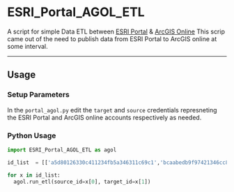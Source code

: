 # ESRI_Portal_AGOL_ETL
A script for simple Data ETL between [ESRI Portal](https://enterprise.arcgis.com/en/portal/) &amp; [ArcGIS Online](https://www.arcgis.com/index.html)
This scrip came out of the need to publish data from ESRI Portal to ArcGIS online at some interval. 

------
## Usage

### Setup Parameters
In the `portal_agol.py` edit the `target` and `source` credentials represneting the ESRI Portal and ArcGIS online accounts respectively as needed.

### Python Usage
``` python
import ESRI_Portal_AGOL_ETL as agol

id_list  = [['a5d80126330c411234fb5a346311c69c1','bcaabedb9f97421346cc85d4fa77feb']] 

for x in id_list:
  agol.run_etl(source_id=x[0], target_id=x[1])
```

